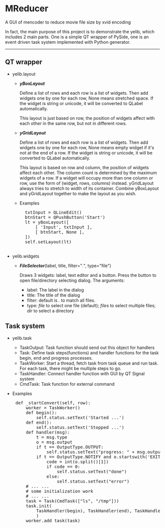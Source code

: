 MReducer
========

A GUI of mencoder to reduce movie file size by xvid encoding

In fact, the main purpose of this project is to demonstrate the yelib, which includes 2 main parts. One is a simple QT wrapper of PySide, one is an event driven task system implemented with Python generator.

----------

QT wrapper
--------
- yelib.layout 

	- ***yBoxLayout***

		Define a list of rows and each row is a list of widgets. Then add widgets one by one for each row, None means stretched space. If the widget is string or unicode, it will be converted to QLabel automatically.

		This layout is just based on row, the position of widgets affect with each other in the same row, but not in different rows. 

	- ***yGridLayout***

		Define a list of rows and each row is a list of widgets.
		Then add widgets one by one for each row, None means empty widget if it's not at the end of a row. If the widget is string or unicode, it will be converted to QLabel automatically.

		This layout is based on row and column, the position of widgets affect each other. The column count is determined by the maximum widgets of a row. If a widget will occupy more than one column or row, use the form of (widget, rows, columns) instead. yGridLayout always tries to stretch to width of its container. Combine yBoxLayout and yGridLayout together to make the layout as you wish.

	- Examples
		<pre>
		txtInput = QLineEdit()
		btnStart = QPushButton('Start')
		lt = yBoxLayout([
		    [ 'Input', txtInput ],
			[ btnStart, None ],
		])
		self.setLayout(lt)
		</pre>


- yelib.widgets

	- ***FileSelector***(label, title, filter="*.*", type="file")

		Draws 3 widgets: label, text editor and a button. Press the button to open file/directory selecting dialog. The arguments:
		- label: The label in the dialog
		- title: The title of the dialog
		- filter: default is *.* to match all files.
		- type: *file* to select one file (default); *files* to select multiple files; *dir* to select a directory

Task system
--------
- yelib.task

	- TaskOutput: Task function should send out this object for handlers
	- Task: Define task steps(functions) and handler functions for the task begin, end and progress processes.
	- TaskWorker: Start a thread, fetch task from task queue and run task. For each task, there might be multiple steps to go. 
	- TaskHandler: Connect handler function with GUI by QT Signal system
	- CmdTask: Task function for external command
- Examples

<pre>
    def _startConvert(self, row):
        worker = TaskWorker()
        def begin():
			self.status.setText('Started ...')
        def end():
			self.status.setText('Stopped ...')
        def handler(msg):
			t = msg.type
			o = msg.output
            if t == OutputType.OUTPUT:
				self.status.setText("progress: " + msg.output)
            if t == OutputType.NOTIFY and o.startswith('EXIT '):
                code = int(o.split()[1])
                if code == 0:
					self.status.setText("done")
                else:
					self.status.setText("error")
		# ... ...
		# some initialization work
		# ... ...
        task = Task(CmdTask(["ls", "/tmp"]))
        task.init(
        	TaskHandler(begin), TaskHandler(end), TaskHandler(handler)
            )
        worker.add_task(task)
</pre>